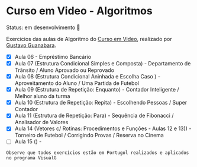 # Curso em Video - Algoritmos

Status: em desenvolvimento 🔧

Exercícios das aulas de Algoritmo do [Curso em  Video](https://www.cursoemvideo.com/), realizado por [Gustavo Guanabara](https://www.youtube.com/@CursoemVideo).

- [x] Aula 06 - Empréstimo Bancário
- [x] Aula 07 (Estrutura Condicional Simples e Composta) - Departamento de Trânsito / Aluno Aprovado ou Reprovado
- [x] Aula 08 (Estrutura Condicional Aninhada e Escolha Caso ) - Aproveitamento do Aluno / Uma Partida de Futebol
- [x] Aula 09 (Estrutura de Repetição: Enquanto) - Contador Inteligente / Melhor aluno da turma
- [x] Aula 10 (Estrutura de Repetição: Repita) - Escolhendo Pessoas / Super Contador
- [x] Aula 11 (Estrutura de Repetição: Para) - Sequência de Fibonacci / Analisador de Valores
- [x] Aula 14 (Vetores c/ Rotinas: Procedimentos e Funções - Aulas 12 e 13)) - Torneiro de Futebol / Corrigindo Provas / Reserva no Cinema
- [ ] Aula 15 () -

```
Observe que todos exercícios estão em Portugol realizados e aplicados no programa VisualG
```
